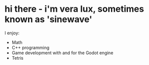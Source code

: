 # hi there - i'm vera lux, sometimes known as 'sinewave'


I enjoy:

* Math
* C++ programming
* Game development with and for the Godot engine
* Tetris

